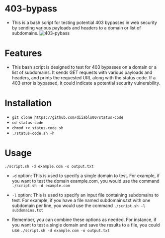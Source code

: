 # 403-bypass
- This is a bash script for testing potential 403 bypasses in web security by sending various payloads and headers to a domain or list of subdomains.
  ![403-pybass](https://github.com/diiablo00/403-bypass/assets/140319882/59e779e9-0f53-4e40-89c5-230d98fa1774)
# Features
- This bash script is designed to test for 403 bypasses on a domain or a list of subdomains. It sends GET requests with various payloads and headers, and prints the requested URL along with the status code. If a 403 error is bypassed, it could indicate a potential security vulnerability.
# Installation
   * `git clone https://github.com/diiablo00/status-code`
   * `cd status-code`
   * `chmod +x status-code.sh`
   * `./status-code.sh -h`
# Usage
`./script.sh -d example.com -o output.txt`


- `-d` option: This is used to specify a single domain to test. For example, if you want to test the domain example.com, you would use the command `./script.sh -d example.com`

- `-l` option: This is used to specify an input file containing subdomains to test. For example, if you have a file named subdomains.txt with one subdomain per line, you would use the command `./script.sh -l subdomains.txt`

- Remember, you can combine these options as needed. For instance, if you want to test a single domain and save the results to a file, you could use `./script.sh -d example.com -o output.txt`
